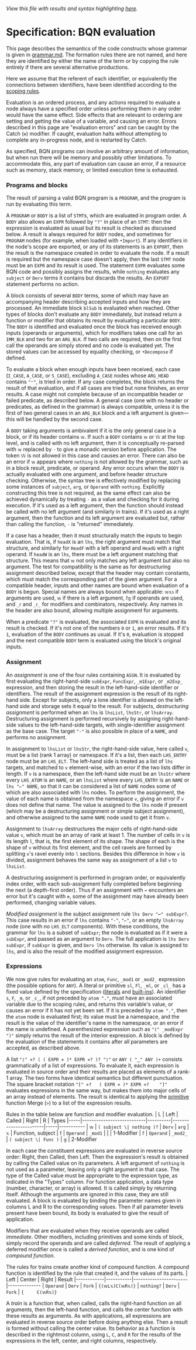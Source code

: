 *View this file with results and syntax highlighting [here](https://mlochbaum.github.io/BQN/spec/evaluate.html).*

# Specification: BQN evaluation

This page describes the semantics of the code constructs whose grammar is given in [grammar.md](grammar.md). The formation rules there are not named, and here they are identified by either the name of the term or by copying the rule entirely if there are several alternative productions.

Here we assume that the referent of each identifier, or equivalently the connections between identifiers, have been identified according to the [scoping rules](scope.md).

Evaluation is an ordered process, and any actions required to evaluate a node always have a specified order unless performing them in any order would have the same effect. Side effects that are relevant to ordering are setting and getting the value of a variable, and causing an error. Errors described in this page are "evaluation errors" and can be caught by the Catch (`⎊`) modifier. If caught, evaluation halts without attempting to complete any in-progress node, and is restarted by Catch.

As specified, BQN programs can involve an arbitrary amount of information, but when run there will be memory and possibly other limitations. To accommodate this, any part of evaluation can cause an error, if a resource such as memory, stack memory, or limited execution time is exhausted.

### Programs and blocks

The result of parsing a valid BQN program is a `PROGRAM`, and the program is run by evaluating this term.

A `PROGRAM` or `BODY` is a list of `STMT`s, which are evaluated in program order. A `BODY` also allows an `EXPR` followed by `"?"` in place of an `STMT`: then the expression is evaluated as usual but its result is checked as discussed below. A result is always required for `BODY` nodes, and sometimes for `PROGRAM` nodes (for example, when loaded with `•Import`). If any identifiers in the node's scope are exported, or any of its statements is an `EXPORT`, then the result is the namespace created in order to evaluate the node. If a result is required but the namespace case doesn't apply, then the last `STMT` node must be an `EXPR` and its result is used. The statement `EXPR` evaluates some BQN code and possibly assigns the results, while `nothing` evaluates any `subject` or `Derv` terms it contains but discards the results. An `EXPORT` statement performs no action.

A block consists of several `BODY` terms, some of which may have an accompanying header describing accepted inputs and how they are processed. An immediate block `blSub` is evaluated when reached. Other types of blocks don't evaluate any `BODY` immediately, but instead return a function or modifier that obtains its result by evaluating a particular `BODY`. The `BODY` is identified and evaluated once the block has received enough inputs (operands or arguments), which for modifiers takes one call for an `IMM_BLK` and two for an `ARG_BLK`. If two calls are required, then on the first call the operands are simply stored and no code is evaluated yet. The stored values can be accessed by equality checking, or `•Decompose` if defined.

To evaluate a block when enough inputs have been received, each case (`I_CASE`, `A_CASE`, or `S_CASE`), excluding `A_CASE` nodes whose `ARG_HEAD` contains `"⁼"`, is tried in order. If any case completes, the block returns the result of that evaluation, and if all cases are tried but none finishes, an error results. A case might not complete because of an incompatible header or failed predicate, as described below. A general case (one with no header or predicates, as defined in the grammar) is always compatible, unless it is the first of two general cases in an `ARG_BLK` block and a left argument is given—this will be handled by the second case.

A `BODY` taking arguments is ambivalent if it is the only general case in a block, or if its header contains `𝕨`. If such a `BODY` contains `𝕨` or `𝕎` at the top level, and is called with no left argument, then it is conceptually re-parsed with `𝕨` replaced by `·` to give a monadic version before application. The token `𝕎` is not allowed in this case and causes an error. There can also be an error if `𝕨` appears where `nothing` is not allowed by the grammar, such as in a block result, predicate, or operand. Any error occurs when the `BODY` is actually evaluated with one argument, and before header structure checking. Otherwise, the syntax tree is effectively modified by replacing some instances of `subject`, `arg`, or `Operand` with `nothing`. Explicitly constructing this tree is not required, as the same effect can also be achieved dynamically by treating `·` as a value and checking for it during execution. If it's used as a left argument, then the function should instead be called with no left argument (and similarly in trains). If it's used as a right argument, then the function and its left argument are evaluated but, rather than calling the function, `·` is "returned" immediately.

If a case has a header, then it must structurally match the inputs to begin evaluation. That is, if `headX` is an `lhs`, the right argument must match that structure, and similarly for `HeadF` with a left operand and `HeadG` with a right operand. If `headW` is an `lhs`, there must be a left argument matching that structure. This means that `𝕨` not only matches any left argument but also no argument. The test for compatibility is the same as for destructuring assignment described below, except that the header may contain constants, which must match the corresponding part of the given argument. For a compatible header, inputs and other names are bound when evaluation of a `BODY` is begun. Special names are always bound when applicable: `𝕨𝕩𝕤` if arguments are used, `𝕨` if there is a left argument, `𝕗𝕘` if operands are used, and `_𝕣` and `_𝕣_` for modifiers and combinators, respectively. Any names in the header are also bound, allowing multiple assignment for arguments.

When a predicate `"?"` is evaluated, the associated `EXPR` is evaluated and its result is checked. If it's not one of the numbers `0` or `1`, an error results. If it's `1`, evaluation of the `BODY` continues as usual. If it's `0`, evaluation is stopped and the next compatible `BODY` term is evaluated using the block's original inputs.

### Assignment

An *assignment* is one of the four rules containing `ASGN`. It is evaluated by first evaluating the right-hand-side `subExpr`, `FuncExpr`, `_m1Expr`, or `_m2Exp_` expression, and then storing the result in the left-hand-side identifier or identifiers. The result of the assignment expression is the result of its right-hand side. Except for subjects, only a lone identifier is allowed on the left-hand side and storage sets it equal to the result. For subjects, *destructuring assignment* is performed when an `lhs` is `lhsList`, `lhsStr`, or `lhsArray`. Destructuring assignment is performed recursively by assigning right-hand-side values to the left-hand-side targets, with single-identifier assignment as the base case. The target `"·"` is also possible in place of a `NAME`, and performs no assignment.

In assignment to `lhsList` or `lhsStr`, the right-hand-side value, here called `v`, must be a list (rank 1 array) or namespace. If it's a list, then each `LHS_ENTRY` node must be an `LHS_ELT`. The left-hand side is treated as a list of `lhs` targets, and matched to `v` element-wise, with an error if the two lists differ in length. If `v` is a namespace, then the left-hand side must be an `lhsStr` where every `LHS_ATOM` is an `NAME`, or an `lhsList` where every `LHS_ENTRY` is an `NAME` or `lhs "⇐" NAME`, so that it can be considered a list of `NAME` nodes some of which are also associated with `lhs` nodes. To perform the assignment, the value of each name is obtained from the namespace `v`, giving an error if `v` does not define that name. The value is assigned to the `lhs` node if present (which may be a destructuring assignment or simple subject assignment), and otherwise assigned to the same `NAME` node used to get it from `v`.

Assignment to `lhsArray` destructures the major cells of right-hand-side value `v`, which must be an array of rank at least 1. The number of cells in `v` is its length `l`, that is, the first element of its shape. The shape of each is the shape of `v` without its first element, and the cell ravels are formed by splitting `v`'s ravel evenly into `l` sections. Besides this difference in how `v` is divided, assignment behaves the same way as assignment of a list `v` to `lhsList`.

A destructuring assignment is performed in program order, or equivalently index order, with each sub-assignment fully completed before beginning the next (a depth-first order). Thus if an assignment with `↩` encounters an error but it's caught with `⎊`, some of the assignment may have already been performed, changing variable values.

*Modified assignment* is the subject assignment rule `lhs Derv "↩" subExpr?`. This case results in an error if `lhs` contains `"·"`, `"⇐"`, or an empty `lhsArray` node (one with no `LHS_ELT` components). With these conditions, the grammar for `lhs` is a subset of `subExpr`; the node is evaluated as if it were a `subExpr`, and passed as an argument to `Derv`. The full application is `lhs Derv subExpr`, if `subExpr` is given, and `Derv lhs` otherwise. Its value is assigned to `lhs`, and is also the result of the modified assignment expression.

### Expressions

We now give rules for evaluating an `atom`, `Func`, `_mod1` or `_mod2_` expression (the possible options for `ANY`). A literal or primitive `sl`, `Fl`, `_ml`, or `_cl_` has a fixed value defined by the specification ([literals](literal.md) and [built-ins](primitive.md)). An identifier `s`, `F`, `_m`, or `_c_`, if not preceded by `atom "."`, must have an associated variable due to the scoping rules, and returns this variable's value, or causes an error if it has not yet been set. If it is preceded by `atom "."`, then the `atom` node is evaluated first; its value must be a namespace, and the result is the value of the identifier's name in the namespace, or an error if the name is undefined. A parenthesized expression such as `"(" _modExpr ")"` simply returns the result of the interior expression. A block is defined by the evaluation of the statements it contains after all parameters are accepted, as described above.

A list `"⟨" ⋄? ( ( EXPR ⋄ )* EXPR ⋄? )? "⟩"` or `ANY ( "‿" ANY )+` consists grammatically of a list of expressions. To evaluate it, each expression is evaluated in source order and their results are placed as elements of a rank-1 array. The two forms have identical semantics but different punctuation. The square bracket notation `"[" ⋄?   ( EXPR ⋄ )* EXPR ⋄?    "]"` evaluates expressions in the same way, but makes them into major cells of an array instead of elements. The result is identical to applying the [primitive](primitive.md) function Merge (`>`) to a list of the expression results.

Rules in the table below are function and modifier evaluation.
|  L  | Left                      | Called   | Right                 |  R  | Types
|-----|---------------------------|----------|-----------------------|-----|-----------
| `𝕨` | `( subject \| nothing )?` | `Derv`   | `arg`                 | `𝕩` | Function, subject
| `𝕗` | `Operand`                 | `_mod1`  |                       |     | 1-Modifier
| `𝕗` | `Operand`                 | `_mod2_` | `( subject \| Func )` | `𝕘` | 2-Modifier

In each case the constituent expressions are evaluated in reverse source order: Right, then Called, then Left. Then the expression's result is obtained by calling the Called value on its parameters. A left argument of `nothing` is not used as a parameter, leaving only a right argument in that case. The type of the Called value must be appropriate to the expression type, as indicated in the "Types" column. For function application, a data type (number, character, or array) is allowed. It is called simply by returning itself. Although the arguments are ignored in this case, they are still evaluated. A block is evaluated by binding the parameter names given in columns L and R to the corresponding values. Then if all parameter levels present have been bound, its body is evaluated to give the result of application.

Modifiers that are evaluated when they receive operands are called *immediate*. Other modifiers, including primitives and some kinds of block, simply record the operands and are called *deferred*. The result of applying a deferred modifier once is called a *derived function*, and is one kind of *compound function*.

The rules for trains create another kind of compound function. A compound function is identified by the rule that created it, and the values of its parts.
| Left       | Center    | Right                 | Result
|------------|-----------|-----------------------|--------------
| `Operand`  |  `Derv`   | `Fork`                | `{(𝕨L𝕩)C(𝕨R𝕩)}`
| `nothing?` |  `Derv`   | `Fork`                | `{     C(𝕨R𝕩)}`

A *train* is a function that, when called, calls the right-hand function on all arguments, then the left-hand function, and calls the center function with these results as arguments. As with applications, all expressions are evaluated in reverse source order before doing anything else. Then a result is formed without calling the center value. Its behavior as a function is described in the rightmost column, using `L`, `C`, and `R` for the results of the expressions in the left, center, and right columns, respectively.
